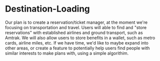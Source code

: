 # Destination-Loading

Our plan is to create a reservation/ticket manager, at the moment we're focusing on transportation and travel. Users will able to find and "store reservations" with established airlines and ground transport, such as Amtrak. We will also allow users to store benefits in a wallet, such as metro cards, airline miles, etc. If we have time, we'd like to maybe expand into other areas, or create a feature to potentially help users find people with similar interests to make plans with, using a simple algorithim.
